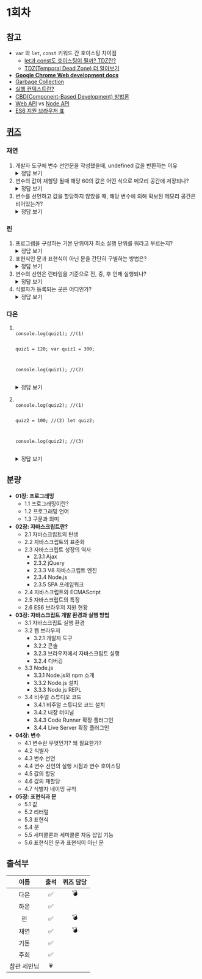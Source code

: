 # 1회차

## 참고

- `var` 와 `let`, `const` 키워드 간 호이스팅 차이점
  - [let과 const도 호이스팅이 될까? TDZ란?](https://taenami.tistory.com/87)
  - [TDZ(Temporal Dead Zone) 더 알아보기](https://ui.toast.com/weekly-pick/ko_20191014)
- [**Google Chrome Web development docs**](https://developers.google.com/focus/web-development?hl=ko)
- [Garbage Collection](<https://ko.wikipedia.org/wiki/%EC%93%B0%EB%A0%88%EA%B8%B0_%EC%88%98%EC%A7%91_(%EC%BB%B4%ED%93%A8%ED%84%B0_%EA%B3%BC%ED%95%99)>)
- [실행 컨텍스트란?](https://velog.io/@kados22/FE-%EA%B8%B0%EC%88%A0-%EB%A9%B4%EC%A0%91-%EC%8B%A4%ED%96%89-%EC%BB%A8%ED%85%8D%EC%8A%A4%ED%8A%B8%EA%B0%80-%EB%AC%B4%EC%97%87%EC%9D%B8%EA%B0%80%EC%9A%94)
- [CBD(Component-Based Development) 방법론](https://ko.wikipedia.org/wiki/%EC%BB%B4%ED%8F%AC%EB%84%8C%ED%8A%B8_%EA%B8%B0%EB%B0%98_%EC%86%8C%ED%94%84%ED%8A%B8%EC%9B%A8%EC%96%B4_%EA%B3%B5%ED%95%99)
- [Web API](https://developer.mozilla.org/ko/docs/Web/API) vs [Node API](https://nodejs.org/api/n-api.html)
- [ES6 지원 브라우저 표](https://compat-table.github.io/compat-table/es6/)

## [퀴즈](https://github.com/ooheunda/how-to-enjoy/issues/1)

### 재연

<ol>
  <li>개발자 도구에 변수 선언문을 작성했을때, undefined 값을 반환하는 이유
    <details>
    <summary>정답 보기</summary>
      변수를 선언하는 것으로는 값을 반환하지 않기 때문에
    </details>
  </li>

  <li>변수의 값이 재할당 될때 해당 60의 값은 어떤 식으로 메모리 공간에 저장되나?
    <details>
    <summary>정답 보기</summary>
      메모리 공간에 이미 할당된 값이 삭제되는게 아닌, 60을 다른 메모리 공간에 저장하고, 해당 변수에 60에 대한 주소값이 할당된다.
    </details>
  </li>

  <li>변수를 선언하고 값을 할당하지 않았을 때, 해당 변수에 의해 확보된 메모리 공간은 비어있는가?
    <details>
    <summary>정답 보기</summary>
      자바스크립트 엔진에 의해 undefined 값이 할당된다.
    </details>
  </li>
</ol>

### 린

<ol>
  <li>프로그램을 구성하는 기본 단위이자 최소 실행 단위를 뭐라고 부르는지?
    <details>
      <summary>정답 보기</summary>
      문(statement)
    </details>
  </li>

  <li>표현식인 문과 표현식이 아닌 문을 간단히 구별하는 방법은?
    <details>
      <summary>정답 보기</summary>
      변수에 할당해보기.
    </details>
  </li>

  <li>변수의 선언은 런타임을 기준으로 전, 중, 후 언제 실행되나?
    <details>
      <summary>정답 보기</summary>
      런타임 전
    </details>
  </li>

  <li>식별자가 등록되는 곳은 어디인가?
    <details>
      <summary>정답 보기</summary>
      실행 컨텍스트
    </details>
  </li>
</ol>

### 다은

<ol>
  <li>
    <pre><code>
console.log(quiz1); //(1)

quiz1 = 120;
var quiz1 = 300;

console.log(quiz1); //(2)
</code></pre>

<details>
<summary>정답 보기</summary>
<b>(1) undefined</b> <br>
var 키워드로 선언된 변수는 런타임 전 호이스팅되어 코드상에서 변수 선언문이 밑에 있어도 자바스크립트 엔진은 그 변수를 이미 알고 있다. <br>
<b>(2) 300</b> <br>
마지막으로 할당된 300이 출력된다.
</details>
  </li>

  <li>
    <pre><code>
console.log(quiz2); //(1)

quiz2 = 100; //(2)
let quiz2;

console.log(quiz2); //(3)
</code></pre>

<details>
<summary>정답 보기</summary>
<b>(1) reference error: 'quiz2' is not defined</b> <br>
quiz2 변수가 정의되지 않았다는 에러를 반환한다. 이는 quiz2가 let 키워드로 선언되었기 때문인데, 선언과 초기화가 동시에 이뤄지는 var 키워드와 다르게 let, const 키워드는 호이스팅시 선언만 되기 때문이다. <br>
<b>(2) reference error: cannot access 'quiz2' before initialization</b> <br>
위와 같은 이유로, 좀 더 명확한 에러 메세지이다. 호이스팅시 선언만 되고 초기화가 되지 않았기 때문에 이런 에러가 뜬다. <br>
<b>(3) undefined</b> <br>
에러를 배제하고 생각했을 때 (3)에는 undefined가 출력될 것이다. 저 로그문 위의 마지막 문이 quiz2 선언문이기 때문에, 저 시점에서 quiz2는 초기화되고 자동으로 undefined가 할당된다.
</details>
  </li>
</ol>

## 분량

- **01장: 프로그래밍**
  - 1.1 프로그래밍이란?
  - 1.2 프로그래밍 언어
  - 1.3 구문과 의미
- **02장: 자바스크립트란?**
  - 2.1 자바스크립트의 탄생
  - 2.2 자바스크립트의 표준화
  - 2.3 자바스크립트 성장의 역사
    - 2.3.1 Ajax
    - 2.3.2 jQuery
    - 2.3.3 V8 자바스크립트 엔진
    - 2.3.4 Node.js
    - 2.3.5 SPA 프레임워크
  - 2.4 자바스크립트와 ECMAScript
  - 2.5 자바스크립트의 특징
  - 2.6 ES6 브라우저 지원 현황
- **03장: 자바스크립트 개발 환경과 실행 방법**
  - 3.1 자바스크립트 실행 환경
  - 3.2 웹 브라우저
    - 3.2.1 개발자 도구
    - 3.2.2 콘솔
    - 3.2.3 브라우저에서 자바스크립트 실행
    - 3.2.4 디버깅
  - 3.3 Node.js
    - 3.3.1 Node.js와 npm 소개
    - 3.3.2 Node.js 설치
    - 3.3.3 Node.js REPL
  - 3.4 비주얼 스튜디오 코드
    - 3.4.1 비주얼 스튜디오 코드 설치
    - 3.4.2 내장 터미널
    - 3.4.3 Code Runner 확장 플러그인
    - 3.4.4 Live Server 확장 플러그인
- **04장: 변수**
  - 4.1 변수란 무엇인가? 왜 필요한가?
  - 4.2 식별자
  - 4.3 변수 선언
  - 4.4 변수 선언의 실행 시점과 변수 호이스팅
  - 4.5 값의 할당
  - 4.6 값의 재할당
  - 4.7 식별자 네이밍 규칙
- **05장: 표현식과 문**
  - 5.1 값
  - 5.2 리터럴
  - 5.3 표현식
  - 5.4 문
  - 5.5 세미콜론과 세미콜론 자동 삽입 기능
  - 5.6 표현식인 문과 표현식이 아닌 문

## 출석부

|    이름     | 출석 | 퀴즈 담당 |
| :---------: | :--: | :-------: |
|    다은     |  ✅  |    💣     |
|    하온     |  ✅  |           |
|     린      |  ✅  |    💣     |
|    재연     |  ✅  |    💣     |
|    기돈     |  ✅  |           |
|    주희     |  ✅  |           |
| 참관 세민님 |  💗  |           |

